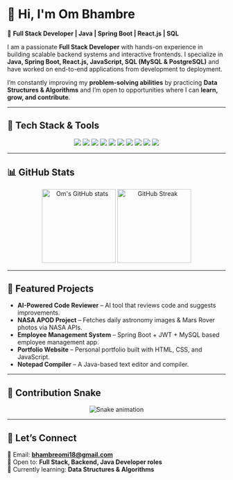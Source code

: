 # 👋 Hi, I'm Om Bhambre  

🚀 **Full Stack Developer | Java | Spring Boot | React.js | SQL**  

I am a passionate **Full Stack Developer** with hands-on experience in building scalable backend systems and interactive frontends. I specialize in **Java, Spring Boot, React.js, JavaScript, SQL (MySQL & PostgreSQL)** and have worked on end-to-end applications from development to deployment.  

I’m constantly improving my **problem-solving abilities** by practicing **Data Structures & Algorithms** and I’m open to opportunities where I can **learn, grow, and contribute**.  

---

## 🔧 Tech Stack & Tools  

<p align="center">
  <img src="https://img.shields.io/badge/Java-ED8B00?style=for-the-badge&logo=java&logoColor=white"/>
  <img src="https://img.shields.io/badge/Spring%20Boot-6DB33F?style=for-the-badge&logo=springboot&logoColor=white"/>
  <img src="https://img.shields.io/badge/React-20232A?style=for-the-badge&logo=react&logoColor=61DAFB"/>
  <img src="https://img.shields.io/badge/JavaScript-323330?style=for-the-badge&logo=javascript&logoColor=F7DF1E"/>
  <img src="https://img.shields.io/badge/HTML5-E34F26?style=for-the-badge&logo=html5&logoColor=white"/>
  <img src="https://img.shields.io/badge/CSS3-1572B6?style=for-the-badge&logo=css3&logoColor=white"/>
  <img src="https://img.shields.io/badge/MySQL-005C84?style=for-the-badge&logo=mysql&logoColor=white"/>
  <img src="https://img.shields.io/badge/PostgreSQL-316192?style=for-the-badge&logo=postgresql&logoColor=white"/>
  <img src="https://img.shields.io/badge/Git-F05032?style=for-the-badge&logo=git&logoColor=white"/>
  <img src="https://img.shields.io/badge/GitHub-181717?style=for-the-badge&logo=github&logoColor=white"/>
</p>

---

## 📊 GitHub Stats  

<p align="center">
  <img src="https://github-readme-stats.vercel.app/api?username=omi1808&show_icons=true&theme=tokyonight" alt="Om's GitHub stats" height="170"/>
  <img src="https://streak-stats.demolab.com?user=omi1808&theme=tokyonight&hide_border=false" alt="GitHub Streak" height="170"/>
</p>

---

## 📂 Featured Projects  

- **AI-Powered Code Reviewer** – AI tool that reviews code and suggests improvements.  
- **NASA APOD Project** – Fetches daily astronomy images & Mars Rover photos via NASA APIs.  
- **Employee Management System** – Spring Boot + JWT + MySQL based employee management app.  
- **Portfolio Website** – Personal portfolio built with HTML, CSS, and JavaScript.  
- **Notepad Compiler** – A Java-based text editor and compiler.  

---

## 🐍 Contribution Snake  

<p align="center">
  <img src="https://raw.githubusercontent.com/omi1808/omi1808/output/snake.svg" alt="Snake animation" />
</p>

---

## 🤝 Let’s Connect  

📩 Email: **bhambreomi18@gmail.com**  
💼 Open to: **Full Stack, Backend, Java Developer roles**  
🌱 Currently learning: **Data Structures & Algorithms**  

